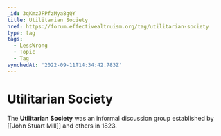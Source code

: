 ```yaml
---
_id: 3qKmzJFPfzMya8gQY
title: Utilitarian Society
href: https://forum.effectivealtruism.org/tag/utilitarian-society
type: tag
tags:
  - LessWrong
  - Topic
  - Tag
synchedAt: '2022-09-11T14:34:42.783Z'
---
```

# Utilitarian Society

The **Utilitarian Society** was an informal discussion group established by [[John Stuart Mill]] and others in 1823.